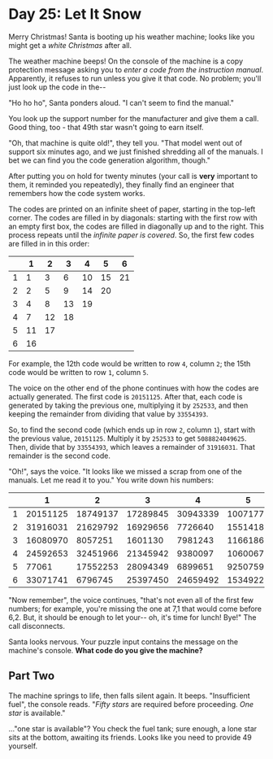 # Day 25: Let It Snow
Merry Christmas! Santa is booting up his weather machine; looks like you might get a *white Christmas* after all.

The weather machine beeps! On the console of the machine is a copy protection message asking you to *enter a code from the instruction manual*. Apparently, it refuses to run unless you give it that code. No problem; you'll just look up the code in the--

"Ho ho ho", Santa ponders aloud. "I can't seem to find the manual."

You look up the support number for the manufacturer and give them a call. Good thing, too - that 49th star wasn't going to earn itself.

"Oh, that machine is quite old!", they tell you. "That model went out of support six minutes ago, and we just finished shredding all of the manuals. I bet we can find you the code generation algorithm, though."

After putting you on hold for twenty minutes (your call is **very** important to them, it reminded you repeatedly), they finally find an engineer that remembers how the code system works.

The codes are printed on an infinite sheet of paper, starting in the top-left corner. The codes are filled in by diagonals: starting with the first row with an empty first box, the codes are filled in diagonally up and to the right. This process repeats until the *infinite paper is covered*. So, the first few codes are filled in in this order:

|   |  1 |  2 |  3 |  4 |  5 |  6 |
| - | -- | -- | -- | -- |--- | -- |
| 1 |  1 |  3 |  6 | 10 | 15 | 21 |
| 2 |  2 |  5 |  9 | 14 | 20 |    |
| 3 |  4 |  8 | 13 | 19 |    |    |
| 4 |  7 | 12 | 18 |    |    |    |
| 5 | 11 | 17 |    |    |    |    |
| 6 | 16 |    |    |    |    |    |

For example, the 12th code would be written to row `4`, column `2`; the 15th code would be written to row `1`, column `5`.

The voice on the other end of the phone continues with how the codes are actually generated. The first code is `20151125`. After that, each code is generated by taking the previous one, multiplying it by `252533`, and then keeping the remainder from dividing that value by `33554393`.

So, to find the second code (which ends up in row `2`, column `1`), start with the previous value, `20151125`. Multiply it by `252533` to get `5088824049625`. Then, divide that by `33554393`, which leaves a remainder of `31916031`. That remainder is the second code.

"Oh!", says the voice. "It looks like we missed a scrap from one of the manuals. Let me read it to you." You write down his numbers:

|   |    1     |    2      |    3      |    4      |    5      |    6      |
| - | -------- | --------- | --------- | --------- | --------- | --------- |
| 1 | 20151125 | 18749137  | 17289845  | 30943339  | 10071777  | 33511524  |
| 2 | 31916031 | 21629792  | 16929656  | 7726640   | 15514188  | 4041754   |
| 3 | 16080970 | 8057251   | 1601130   | 7981243   | 11661866  | 16474243  |
| 4 | 24592653 | 32451966  | 21345942  |  9380097  | 10600672  | 31527494  |
| 5 |    77061 | 17552253  | 28094349  |  6899651  | 9250759   | 31663883  |
| 6 | 33071741 | 6796745   | 25397450  | 24659492  | 1534922   | 27995004  |

"Now remember", the voice continues, "that's not even all of the first few numbers; for example, you're missing the one at 7,1 that would come before 6,2. But, it should be enough to let your-- oh, it's time for lunch! Bye!" The call disconnects.

Santa looks nervous. Your puzzle input contains the message on the machine's console. **What code do you give the machine?**

## Part Two
The machine springs to life, then falls silent again. It beeps. "Insufficient fuel", the console reads. "*Fifty stars* are required before proceeding. *One star* is available."

..."one star is available"? You check the fuel tank; sure enough, a lone star sits at the bottom, awaiting its friends. Looks like you need to provide 49 yourself.